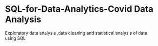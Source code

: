 # SQL-for-Data-Analytics-Covid Data Analysis
Exploratory data analysis ,data cleaning and statistical analysis of data using SQL 
